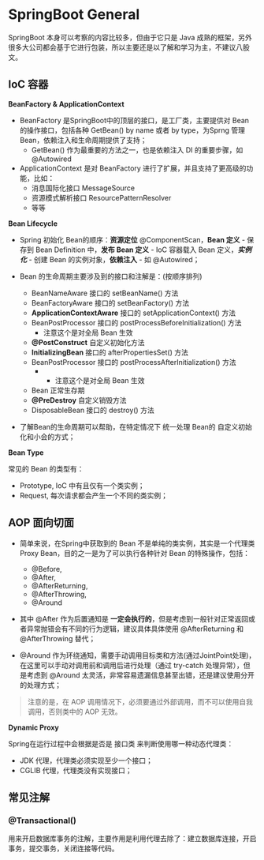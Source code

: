# SpringBoot General

SpringBoot 本身可以考察的内容比较多，但由于它只是 Java 成熟的框架，另外很多大公司都会基于它进行包装，所以主要还是以了解和学习为主，不建议八股文。

## IoC 容器

__BeanFactory & ApplicationContext__

- BeanFactory 是SpringBoot中的顶层的接口，是工厂类，主要提供对 Bean 的操作接口，包括各种 GetBean() by name 或者 by type，为Sprng 管理Bean，依赖注入和生命周期提供了支持；
  + GetBean() 作为最重要的方法之一，也是依赖注入 DI 的重要步骤，如 @Autowired
- ApplicationContext 是对 BeanFactory 进行了扩展，并且支持了更高级的功能，比如：
  + 消息国际化接口 MessageSource
  + 资源模式解析接口 ResourcePatternResolver
  + 等等

__Bean Lifecycle__

- Spring 初始化 Bean的顺序：__资源定位__ @ComponentScan，__Bean 定义__ - 保存到 Bean Definition 中，__发布 Bean 定义__ - IoC 容器载入 Bean 定义，___实例化___ - 创建 Bean 的实例对象，__依赖注入__ - 如 @Autowired；
- Bean 的生命周期主要涉及到的接口和注解是：(按顺序排列)
  + BeanNameAware 接口的 setBeanName() 方法
  + BeanFactoryAware 接口的 setBeanFactory() 方法
  + __ApplicationContextAware__ 接口的 setApplicationContext() 方法
  + BeanPostProcessor 接口的 postProcessBeforeInitialization() 方法
    * 注意这个是对全局 Bean 生效
  + __@PostConstruct__ 自定义初始化方法
  + __InitializingBean__ 接口的 afterPropertiesSet() 方法
  + BeanPostProcessor 接口的 postProcessAfterInitialization() 方法
    * * 注意这个是对全局 Bean 生效
  + Bean 正常生存期
  + __@PreDestroy__ 自定义销毁方法
  + DisposableBean 接口的 destroy() 方法
  
- 了解Bean的生命周期可以帮助，在特定情况下 统一处理 Bean的 自定义初始化和小会的方式；

__Bean Type__

常见的 Bean 的类型有：
- Prototype, IoC 中有且仅有一个类实例；
- Request, 每次请求都会产生一个不同的类实例；

## AOP 面向切面

- 简单来说，在Spring中获取到的 Bean 不是单纯的类实例，其实是一个代理类 Proxy Bean，目的之一是为了可以执行各种针对 Bean 的特殊操作，包括：
  + @Before, 
  + @After, 
  + @AfterReturning,
  + @AfterThrowing,
  + @Around

- 其中 @After 作为后置通知是 __一定会执行的__，但是考虑到一般针对正常返回或者异常抛错会有不同的行为逻辑，建议具体具体使用 @AfterReturning 和 @AfterThrowing 替代；
- @Around 作为环绕通知，需要手动调用目标类和方法(通过JointPoint处理)，在这里可以手动对调用前和调用后进行处理（通过 try-catch 处理异常），但是考虑到 @Around 太灵活，非常容易遗漏信息甚至出错，还是建议使用分开的处理方式；

>注意的是，在 AOP 调用情况下，必须要通过外部调用，而不可以使用自我调用，否则类中的 AOP 无效。

__Dynamic Proxy__

Spring在运行过程中会根据是否是 接口类 来判断使用哪一种动态代理类：
- JDK 代理，代理类必须实现至少一个接口；
- CGLIB 代理，代理类没有实现接口；

## 常见注解

### @Transactional()

用来开启数据库事务的注解，主要作用是利用代理去除了：建立数据库连接，开启事务，提交事务，关闭连接等代码。
